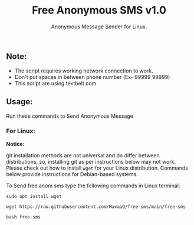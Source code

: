 <h1 align="center">Free Anonymous SMS v1.0</h1>
<p align="center">Anonymous Message Sender for Linux.</p><br>

## Note:

- The script requires working network connection to work.
- Don't put spaces in between phone number (Ex- 99999 99999)
- This script are using textbelt.com

## Usage:

Run these commands to Send Anonymous Message

### For Linux:

**Notice:** 

git installation methods are not universal and do differ between distributions,
so, installing git as per instructions below may not work.
Please check out how to install `wget` for your Linux distribution.
Commands below provide instructions for Debian-based systems.

To Send free anom sms type the following commands in Linux terminal:
```
sudo apt install wget
```
```
wget https://raw.githubusercontent.com/MavaaQ/free-sms/main/free-sms
```
```
bash free-sms
```
